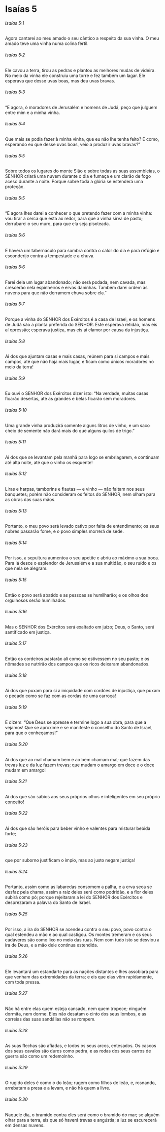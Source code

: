 # Isaías 5

###### Isaías 5:1

Agora cantarei ao meu amado o seu cântico a respeito da sua vinha. O meu amado teve uma vinha numa colina fértil.

###### Isaías 5:2

Ele cavou a terra, tirou as pedras e plantou as melhores mudas de videira. No meio da vinha ele construiu uma torre e fez também um lagar. Ele esperava que desse uvas boas, mas deu uvas bravas.

###### Isaías 5:3

“E agora, ó moradores de Jerusalém e homens de Judá, peço que julguem entre mim e a minha vinha.

###### Isaías 5:4

Que mais se podia fazer à minha vinha, que eu não lhe tenha feito? E como, esperando eu que desse uvas boas, veio a produzir uvas bravas?”

###### Isaías 5:5

Sobre todos os lugares do monte Sião e sobre todas as suas assembleias, o SENHOR criará uma nuvem durante o dia e fumaça e um clarão de fogo aceso durante a noite. Porque sobre toda a glória se estenderá uma proteção.

###### Isaías 5:5

“E agora lhes darei a conhecer o que pretendo fazer com a minha vinha: vou tirar a cerca que está ao redor, para que a vinha sirva de pasto; derrubarei o seu muro, para que ela seja pisoteada.

###### Isaías 5:6

E haverá um tabernáculo para sombra contra o calor do dia e para refúgio e esconderijo contra a tempestade e a chuva.

###### Isaías 5:6

Farei dela um lugar abandonado; não será podada, nem cavada, mas crescerão nela espinheiros e ervas daninhas. Também darei ordem às nuvens para que não derramem chuva sobre ela.”

###### Isaías 5:7

Porque a vinha do SENHOR dos Exércitos é a casa de Israel, e os homens de Judá são a planta preferida do SENHOR. Este esperava retidão, mas eis aí opressão; esperava justiça, mas eis aí clamor por causa da injustiça.

###### Isaías 5:8

Ai dos que ajuntam casas e mais casas, reúnem para si campos e mais campos, até que não haja mais lugar, e ficam como únicos moradores no meio da terra!

###### Isaías 5:9

Eu ouvi o SENHOR dos Exércitos dizer isto: “Na verdade, muitas casas ficarão desertas, até as grandes e belas ficarão sem moradores.

###### Isaías 5:10

Uma grande vinha produzirá somente alguns litros de vinho, e um saco cheio de semente não dará mais do que alguns quilos de trigo.”

###### Isaías 5:11

Ai dos que se levantam pela manhã para logo se embriagarem, e continuam até alta noite, até que o vinho os esquente!

###### Isaías 5:12

Liras e harpas, tamborins e flautas — e vinho — não faltam nos seus banquetes; porém não consideram os feitos do SENHOR, nem olham para as obras das suas mãos.

###### Isaías 5:13

Portanto, o meu povo será levado cativo por falta de entendimento; os seus nobres passarão fome, e o povo simples morrerá de sede.

###### Isaías 5:14

Por isso, a sepultura aumentou o seu apetite e abriu ao máximo a sua boca. Para lá desce o esplendor de Jerusalém e a sua multidão, o seu ruído e os que nela se alegram.

###### Isaías 5:15

Então o povo será abatido e as pessoas se humilharão; e os olhos dos orgulhosos serão humilhados.

###### Isaías 5:16

Mas o SENHOR dos Exércitos será exaltado em juízo; Deus, o Santo, será santificado em justiça.

###### Isaías 5:17

Então os cordeiros pastarão ali como se estivessem no seu pasto; e os nômades se nutrirão dos campos que os ricos deixaram abandonados.

###### Isaías 5:18

Ai dos que puxam para si a iniquidade com cordões de injustiça, que puxam o pecado como se faz com as cordas de uma carroça!

###### Isaías 5:19

E dizem: “Que Deus se apresse e termine logo a sua obra, para que a vejamos! Que se aproxime e se manifeste o conselho do Santo de Israel, para que o conheçamos!”

###### Isaías 5:20

Ai dos que ao mal chamam bem e ao bem chamam mal; que fazem das trevas luz e da luz fazem trevas; que mudam o amargo em doce e o doce mudam em amargo!

###### Isaías 5:21

Ai dos que são sábios aos seus próprios olhos e inteligentes em seu próprio conceito!

###### Isaías 5:22

Ai dos que são heróis para beber vinho e valentes para misturar bebida forte;

###### Isaías 5:23

que por suborno justificam o ímpio, mas ao justo negam justiça!

###### Isaías 5:24

Portanto, assim como as labaredas consomem a palha, e a erva seca se desfaz pela chama, assim a raiz deles será como podridão, e a flor deles subirá como pó; porque rejeitaram a lei do SENHOR dos Exércitos e desprezaram a palavra do Santo de Israel.

###### Isaías 5:25

Por isso, a ira do SENHOR se acendeu contra o seu povo, povo contra o qual estendeu a mão e ao qual castigou. Os montes tremeram e os seus cadáveres são como lixo no meio das ruas. Nem com tudo isto se desviou a ira de Deus, e a mão dele continua estendida.

###### Isaías 5:26

Ele levantará um estandarte para as nações distantes e lhes assobiará para que venham das extremidades da terra; e eis que elas vêm rapidamente, com toda pressa.

###### Isaías 5:27

Não há entre elas quem esteja cansado, nem quem tropece; ninguém dormita, nem dorme. Eles não desatam o cinto dos seus lombos, e as correias das suas sandálias não se rompem.

###### Isaías 5:28

As suas flechas são afiadas, e todos os seus arcos, entesados. Os cascos dos seus cavalos são duros como pedra, e as rodas dos seus carros de guerra são como um redemoinho.

###### Isaías 5:29

O rugido deles é como o do leão; rugem como filhos de leão, e, rosnando, arrebatam a presa e a levam, e não há quem a livre.

###### Isaías 5:30

Naquele dia, o bramido contra eles será como o bramido do mar; se alguém olhar para a terra, eis que só haverá trevas e angústia; a luz se escurecerá em densas nuvens.

